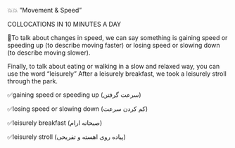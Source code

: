 💥💥  ”Movement & Speed” 

 COLLOCATIONS IN 10 MINUTES A DAY



🔆To talk about changes in speed, we can say something is gaining speed or speeding up (to describe moving faster) or losing speed or slowing down (to describe moving slower).

Finally, to talk about eating or walking in a slow and relaxed way, you can use the word “leisurely” After a leisurely breakfast, we took a leisurely stroll through the park.

✅gaining speed or speeding up
(سرعت گرفتن)

✅losing speed or slowing down 
(كم كردن سرعت)

✅leisurely breakfast
(صبحانه ارام)

✅leisurely stroll 
(پياده روى اهسته و تفريحى)



